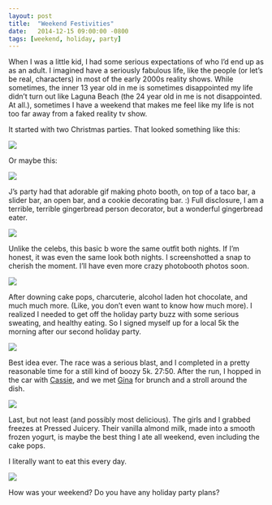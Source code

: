 ```yaml
---
layout: post
title:  "Weekend Festivities"
date:   2014-12-15 09:00:00 -0800
tags: [weekend, holiday, party]
---
```


When I was a little kid, I had some serious expectations of who I’d end up as as an adult. I imagined have a seriously fabulous life, like the people (or let’s be real, characters) in most of the early 2000s reality shows. While sometimes, the inner 13 year old in me is sometimes disappointed my life didn’t turn out like Laguna Beach (the 24 year old in me is not disappointed. At all.), sometimes I have a weekend that makes me feel like my life is not too far away from a faked reality tv show.

It started with two Christmas parties. That looked something like this:

![](https://lh3.googleusercontent.com/-GmXXmpKXm3o/VI8QlQ0TniI/AAAAAAAAQ3I/SunxVNHcRnI/w670-h447-no/7sutcy0774.gif)

Or maybe this:

![](https://lh3.googleusercontent.com/-tTLFJjbVXLQ/VI8QlTCj6nI/AAAAAAAAQ3A/nvcLV5UmUnQ/w670-h447-no/7sutcy0780.gif)

J’s party had that adorable gif making photo booth, on top of a taco bar, a slider bar, an open bar, and a cookie decorating bar. :) Full disclosure, I am a terrible, terrible gingerbread person decorator, but a wonderful gingerbread eater.

![](https://lh4.googleusercontent.com/K7uLYS7RfS_ZJG4abwW4U1DoFOcHE392q1QGYvNawrAk=w914-h502-no)

Unlike the celebs, this basic b wore the same outfit both nights. If I’m honest, it was even the same look both nights. I screenshotted a snap to cherish the moment. I’ll have even more crazy photobooth photos soon.

![](https://lh6.googleusercontent.com/Tq_KuR-OnYgeQwCAZqzehgHFM-G7FhW1h26p1VqX0hRD=w640-h1136-no)

After downing cake pops, charcuterie, alcohol laden hot chocolate, and much much more. (Like, you don’t even want to know how much more). I realized I needed to get off the holiday party buzz with some serious sweating, and healthy eating. So I signed myself up for a local 5k the morning after our second holiday party.

![](https://lh5.googleusercontent.com/XDsv8bsLY-fjdA0ZJKq3rz5Gp9N1LFhLkPhs0cpyZoD1=s915-no)

Best idea ever. The race was a serious blast, and I completed in a pretty reasonable time for a still kind of boozy 5k. 27:50. After the run, I hopped in the car with [Cassie](//www.almostgettingittogether.com), and we met [Gina](//www.instagram.com/ginamarie_hlc) for brunch and a stroll around the dish.

![](https://lh3.googleusercontent.com/8rvnSNVpAi_aCCUiGo9vwRauDB9PCnVYDgSnCDTKrkP7=w527-h450-no)

Last, but not least (and possibly most delicious). The girls and I grabbed freezes at Pressed Juicery. Their vanilla almond milk, made into a smooth frozen yogurt, is maybe the best thing I ate all weekend, even including the cake pops. 

I literally want to eat this every day. 

![](https://lh3.googleusercontent.com/cuHmOC0XapeIOLUDcurJnkAxjxQMJZZIO03y6_SUwV4g=w838-h1355-no)

How was your weekend? Do you have any holiday party plans? 
